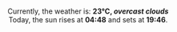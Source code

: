<p  align="center"><br/>Currently, the weather is: <b> 23°C, <i>overcast clouds</i></b></br>Today, the sun rises at <b>04:48</b> and sets at <b>19:46</b>.</p>